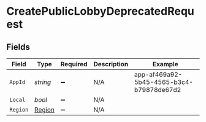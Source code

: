 # CreatePublicLobbyDeprecatedRequest


## Fields

| Field                                    | Type                                     | Required                                 | Description                              | Example                                  |
| ---------------------------------------- | ---------------------------------------- | ---------------------------------------- | ---------------------------------------- | ---------------------------------------- |
| `AppId`                                  | *string*                                 | :heavy_minus_sign:                       | N/A                                      | app-af469a92-5b45-4565-b3c4-b79878de67d2 |
| `Local`                                  | *bool*                                   | :heavy_minus_sign:                       | N/A                                      |                                          |
| `Region`                                 | [Region](../../models/shared/Region.md)  | :heavy_minus_sign:                       | N/A                                      |                                          |